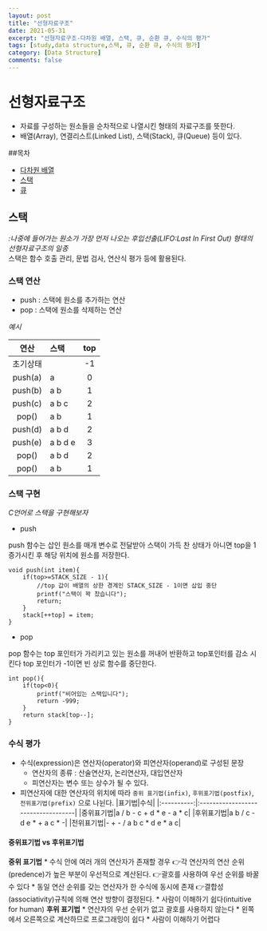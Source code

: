 ```yaml
---
layout: post
title: "선형자료구조"
date: 2021-05-31
excerpt: "선형자료구조-다차원 배열, 스택, 큐, 순환 큐, 수식의 평가"
tags: [study,data structure,스택, 큐, 순환 큐, 수식의 평가]
category: [Data Structure]
comments: false
---
```

# 선형자료구조
* 자료를 구성하는 원소들을 순차적으로 나열시킨 형태의 자료구조를 뜻한다.
* 배열(Array), 연결리스트(Linked List), 스택(Stack), 큐(Queue) 등이 있다.

##목차
* [다차원 배열](#다차원-배열)
* [스택](#스택)
* [큐](#큐)

## 스택
*:나중에 들어가는 원소가 가장 먼저 나오는 후입선출(LIFO:Last In First Out) 형태의 선형자료구조의 일종*
<br>
스택은 함수 호출 관리, 문법 검사, 연산식 평가 등에 활용된다.
<br>
### 스택 연산
* push : 스택에 원소를 추가하는 연산
* pop : 스택에 원소를 삭제하는 연산

*예시*

|연산|스택|top|
|:--------:|:--------|:-----:|
|초기상태||-1|
|push(a)|a|0|
|push(b)|a b|1|
|push(c)|a b c|2|
|pop()|a b|1|
|push(d)|a b d|2|
|push(e)|a b d e|3|
|pop()|a b d|2|
|pop()|a b|1|

### 스택 구현
*C언어로 스택을 구현해보자*
- push

push 함수는 삽인 원소를 매개 변수로 전달받아 스택이 가득 찬 상태가 아니면 top을 1 증가시킨 후 해당 위치에 원소를 저장한다.
```
void push(int item){
	if(top>=STACK_SIZE - 1){
		//top 값이 배열의 상한 경계인 STACK_SIZE - 1이면 삽입 중단
		printf("스택이 꽉 찼습니다");
		return;
	}
	stack[++top] = item;
}
```
- pop

pop 함수는 top 포인터가 가리키고 있는 원소를 꺼내어 반환하고 top포인터를 감소 시킨다 top 포인터가 -1이면 빈 상로 함수를 중단한다.
```
int pop(){
	if(top<0){
		printf("비어있는 스택입니다");
		return -999;
	}
	return stack[top--];
}
```

### 수식 평가
* 수식(expression)은 연산자(operator)와 피연산자(operand)로 구성된 문장
   - 연산자의 종류 : 산술연산자, 논리연산자, 대입연산자
   - 피연산자는 변수 또는 상수가 될 수 있다.
* 피연산자에 대한 연산자의 위치에 따라 `중위 표기법(infix)`, `후위표기법(postfix)`, `전위표기법(prefix)` 으로 나뉜다.
|표기법|수식|
|:----------:|:-----------------------------------|
|중위표기법|a / b - c + d * e - a * c|
|후위표기법|a b / c - d e * + a c * -|
|전위표기법|- + - / a b c * d e * a c|

#### 중위표기법 vs 후위표기법

**중위 표기법**
   	* 수식 안에 여러 개의 연산자가 존재할 경우
      	👉각 연산자의 연산 순위(predence)가 높은 부분이 우선적으로 계산된다.
       	👉괄호를 사용하여 우선 순위를 바꿀 수 있다
   	* 동일 연산 순위를 갖는 연산자가 한 수식에 동시에 존재
       	👉결합성(associativity)규칙에 의해 연산 방향이 결정된다.
   	* 사람이 이해하기 쉽다(intuitive for human)
**후위 표기법**
   	* 연산자의 우선 순위가 없고 괄호를 사용하지 않는다
   	* 왼쪽에서 오른쪽으로 계산하므로 프로그래밍이 쉽다
   	* 사람이 이해하기 어렵다

